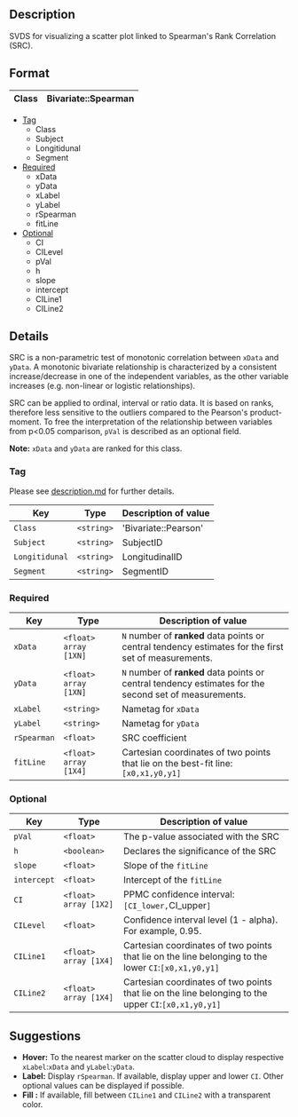 ## Description  

SVDS for visualizing a scatter plot linked to Spearman's Rank Correlation (SRC). 

## Format

| Class | Bivariate::Spearman |
|-----|----------------------------|

- [Tag](https://github.com/agahkarakuzu/svds/blob/master/Pearson.md#format)
    - Class
    - Subject 
    - Longitidunal
    - Segment 
- [Required](https://github.com/agahkarakuzu/svds/blob/master/Pearson.md#format)
     - xData     
     - yData     
     - xLabel    
     - yLabel    
     - rSpearman 
     - fitLine   
- [Optional](https://github.com/agahkarakuzu/svds/blob/master/Pearson.md#format)
     - CI        
     - CILevel    
     - pVal       
     - h          
     - slope      
     - intercept  
     - CILine1    
     - CILine2    

## Details

SRC is a non-parametric test of monotonic correlation between `xData` and `yData`. A monotonic bivariate relationship is characterized by a consistent increase/decrease in one of the independent variables, as the other variable increases (e.g. non-linear or logistic relationships).  

SRC can be applied to ordinal, interval or ratio data. It is based on ranks, therefore less sensitive to the outliers compared to the Pearson's product-moment. To free the interpretation of the relationship between variables from p<0.05 comparison, `pVal` is described as an optional field.

**Note:** `xData` and `yData` are ranked for this class. 

### Tag

Please see [description.md](https://github.com/agahkarakuzu/svds/blob/master/description.md) for further details. 

| Key       | Type                    | Description of value                                       |
|-----------|-------------------------|------------------------------------------------------------|
| `Class`   | `<string>`|    'Bivariate::Pearson'          |
| `Subject` | `<string>`|     SubjectID          |
| `Longitidunal`   | `<string>`|    LongitudinalID        |
| `Segment`   | `<string>`|    SegmentID        |

### Required

| Key        | Type                  | Description of value                                                                                |
|------------|-----------------------|-----------------------------------------------------------------------------------------------------|
| `xData`    | `<float>` `array [1XN]` | `N` number of **ranked** data points or central tendency estimates for the first set of measurements.  |
| `yData`    | `<float>` `array [1XN]` | `N` number of **ranked** data points or central tendency estimates for the second set of measurements.|
| `xLabel`   | `<string>`            | Nametag for `xData`                                                                                 |
| `yLabel`   | `<string>`            | Nametag for `yData`                                                                                 |
| `rSpearman` | `<float>`             | SRC coefficient                                                                                    |
| `fitLine`  | `<float>` `array [1X4]` | Cartesian coordinates of two points that lie on the best-fit line:`[x0,x1,y0,y1]`                   |

### Optional

| Key       | Type                    | Description of value                                       |
|-----------|-------------------------|------------------------------------------------------------|
| `pVal`      | `<float>`| The p-value associated with the SRC         |
| `h` | `<boolean>`        | Declares the significance of the SRC |
| `slope` | `<float>`      | Slope of the `fitLine` |
| `intercept` | `<float>`        | Intercept of the `fitLine`|
| `CI`      | `<float>` `array [1X2]` | PPMC confidence interval: `[CI_lower,`CI_upper`]`          |
| `CILevel` | `<float>`               | Confidence interval level (1 - alpha). For example, 0.95.  |     
| `CILine1` | `<float>` `array [1X4]`  | Cartesian coordinates of two points that lie on the line belonging to the lower `CI`:`[x0,x1,y0,y1]` |  
| `CILine2` | `<float>` `array [1X4]`  | Cartesian coordinates of two points that lie on the line belonging to the upper `CI`:`[x0,x1,y0,y1]` |    

## Suggestions

- **Hover:**    To the nearest marker on the scatter cloud to display respective `xLabel`:`xData` and `yLabel`:`yData`.
- **Label:**    Display  `rSpearman`. If available, display upper and lower `CI`. Other optional values can be displayed if possible.
- **Fill :**    If available, fill between `CILine1` and `CILine2` with a transparent color.
